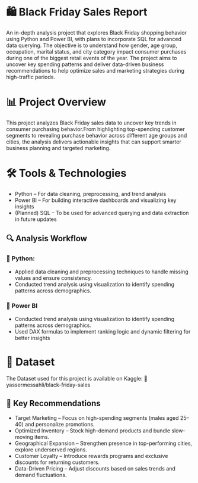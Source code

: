 # 🛍️ Black Friday Sales Report 
An in-depth analysis project that explores Black Friday shopping behavior using Python and Power BI, with plans to incorporate SQL for advanced data querying. The objective is to understand how gender, age group, occupation, marital status, and city category impact consumer purchases during one of the biggest retail events of the year. The project aims to uncover key spending patterns and deliver data-driven business recommendations to help optimize sales and marketing strategies during high-traffic periods.

# 📊 Project Overview
This project analyzes Black Friday sales data to uncover key trends in consumer purchasing behavior.From highlighting top-spending customer segments to revealing purchase behavior across different age groups and cities, the analysis delivers actionable insights that can support smarter business planning and targeted marketing.

# 🛠️ Tools & Technologies
* Python – For data cleaning, preprocessing, and trend analysis
* Power BI – For building interactive dashboards and visualizing key insights
* (Planned) SQL – To be used for advanced querying and data extraction in future updates

## 🔍 Analysis Workflow
### 🔹 Python:
- Applied data cleaning and preprocessing techniques to handle missing values and ensure consistency.
- Conducted trend analysis using visualization to identify spending patterns across demographics.

### 🔹 Power BI
- Conducted trend analysis using visualization to identify spending patterns across demographics.
- Used DAX formulas to implement ranking logic and dynamic filtering for better insights

# 🔗 Dataset
The Dataset used for this project is available on Kaggle:
📎yassermessahli/black-friday-sales

## 📌 Key Recommendations
- Target Marketing – Focus on high-spending segments (males aged 25–40) and personalize promotions.
- Optimized Inventory – Stock high-demand products and bundle slow-moving items.
- Geographical Expansion – Strengthen presence in top-performing cities, explore underserved regions.
- Customer Loyalty – Introduce rewards programs and exclusive discounts for returning customers.
- Data-Driven Pricing – Adjust discounts based on sales trends and demand fluctuations.

